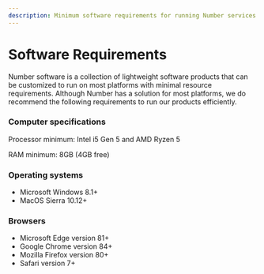 ```yaml
---
description: Minimum software requirements for running Number services
---
```


# Software Requirements

Number software is a collection of lightweight software products that can be customized to run on most platforms with minimal resource requirements. Although Number has a solution for most platforms, we do recommend the following requirements to run our products efficiently.



### Computer specifications <a href="#recommend-computer-specifications" id="recommend-computer-specifications"></a>

Processor minimum: Intel i5 Gen 5 and AMD Ryzen 5

RAM minimum: 8GB (4GB free)



### Operating systems <a href="#operating-systems" id="operating-systems"></a>

* Microsoft Windows 8.1+
* MacOS Sierra 10.12+



### Browsers <a href="#browsers" id="browsers"></a>

* Microsoft Edge version 81+
* Google Chrome version 84+
* Mozilla Firefox version 80+
* Safari version 7+
